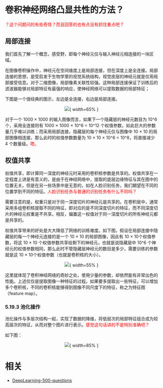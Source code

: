 # 卷积神经网络凸显共性的方法？

<span style="color:red;">？这个问题问的有些奇怪？而且回答的也有点没有抓住重点吧？</span>

## 局部连接

我们首先了解一个概念，感受野，即每个神经元仅与输入神经元相连接的一块区域。

在图像卷积操作中，神经元在空间维度上是局部连接，但在深度上是全连接。局部连接的思想，是受启发于生物学里的视觉系统结构，视觉皮层的神经元就是仅用局部接受信息。对于二维图像，局部像素关联性较强。这种局部连接保证了训练后的滤波器能够对局部特征有最强的响应，使神经网络可以提取数据的局部特征；

下图是一个很经典的图示，左边是全连接，右边是局部连接。

<center>

![](http://images.iterate.site/blog/image/20190722/LDHUuU1lBKDJ.png?imageslim){ width=65% }

</center>


对于一个 1000 × 1000 的输入图像而言，如果下一个隐藏层的神经元数目为 10^6 个，采用全连接则有 1000 × 1000 × 10^6 = 10^12 个权值参数，如此巨大的参数量几乎难以训练；而采用局部连接，隐藏层的每个神经元仅与图像中 10 × 10 的局部图像相连接，那么此时的权值参数数量为 10 × 10 × 10^6 = 10^8，将直接减少 4 个数量级。<span style="color:red;">嗯。</span>

## 权值共享

权值共享，即计算同一深度的神经元时采用的卷积核参数是共享的。权值共享在一定程度上讲是有意义的，是由于在神经网络中，提取的底层边缘特征与其在图中的位置无关。但是在另一些场景中是无意的，如在人脸识别任务，我们期望在不同的位置学到不同的特征。<span style="color:red;">人脸识别任务与普通的识别任务有什么不同吗？</span>

需要注意的是，权重只是对于同一深度切片的神经元是共享的。在卷积层中，通常采用多组卷积核提取不同的特征，即对应的是不同深度切片的特征，而不同深度切片的神经元权重是不共享。相反，偏置这一权值对于同一深度切片的所有神经元都是共享的。

权值共享带来的好处是大大降低了网络的训练难度。如下图，假设在局部连接中隐藏层的每一个神经元连接的是一个 10 × 10 的局部图像，因此有 10 × 10个权值参数，将这 10 × 10 个权值参数共享给剩下的神经元，也就是说隐藏层中 10^6 个神经元的权值参数相同，那么此时不管隐藏层神经元的数目是多少，需要训练的参数就是这 10 × 10个权值参数（也就是卷积核的大小）。

<center>

![](http://images.iterate.site/blog/image/20190722/wJzXiyNowIxL.png?imageslim){ width=55% }

</center>


这里就体现了卷积神经网络的奇妙之处，使用少量的参数，却依然能有非常出色的性能。上述仅仅是提取图像一种特征的过程。如果要多提取出一些特征，可以增加多个卷积核，不同的卷积核能够得到图像不同尺度下的特征，称之为特征图（feature map）。

### 5.19.3 池化操作

池化操作与多层次结构一起，实现了数据的降维，将低层次的局部特征组合成为较高层次的特征，从而对整个图片进行表示。<span style="color:red;">感觉这句话讲的不是特别准确吧？</span>

如下图：

<center>

![](http://images.iterate.site/blog/image/20190722/8QKkj0z4PlMR.png?imageslim){ width=85% }

</center>








# 相关

- [DeepLearning-500-questions](https://github.com/scutan90/DeepLearning-500-questions)
